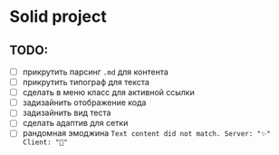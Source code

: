# Solid project

## TODO:

- [ ] прикрутить парсинг `.md` для контента
- [ ] прикрутить типограф для текста
- [ ] сделать в меню класс для активной ссылки
- [ ] задизайнить отображение кода
- [ ] задизайнить вид теста
- [ ] сделать адаптив для сетки
- [ ] рандомная эмоджина `Text content did not match. Server: "✨" Client: "🎉"`
